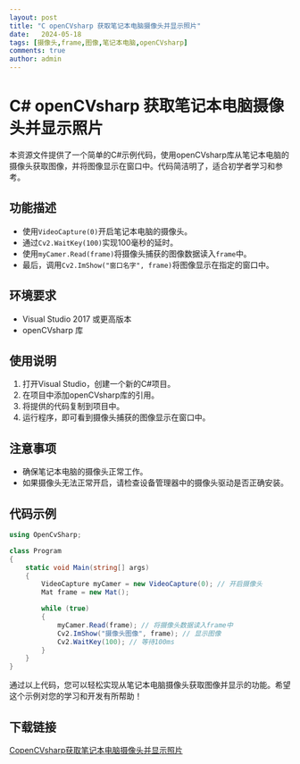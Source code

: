 ```yaml
---
layout: post
title: "C openCVsharp 获取笔记本电脑摄像头并显示照片"
date:   2024-05-18
tags: [摄像头,frame,图像,笔记本电脑,openCVsharp]
comments: true
author: admin
---
```

# C# openCVsharp 获取笔记本电脑摄像头并显示照片

本资源文件提供了一个简单的C#示例代码，使用openCVsharp库从笔记本电脑的摄像头获取图像，并将图像显示在窗口中。代码简洁明了，适合初学者学习和参考。

## 功能描述

- 使用`VideoCapture(0)`开启笔记本电脑的摄像头。
- 通过`Cv2.WaitKey(100)`实现100毫秒的延时。
- 使用`myCamer.Read(frame)`将摄像头捕获的图像数据读入`frame`中。
- 最后，调用`Cv2.ImShow("窗口名字", frame)`将图像显示在指定的窗口中。

## 环境要求

- Visual Studio 2017 或更高版本
- openCVsharp 库

## 使用说明

1. 打开Visual Studio，创建一个新的C#项目。
2. 在项目中添加openCVsharp库的引用。
3. 将提供的代码复制到项目中。
4. 运行程序，即可看到摄像头捕获的图像显示在窗口中。

## 注意事项

- 确保笔记本电脑的摄像头正常工作。
- 如果摄像头无法正常开启，请检查设备管理器中的摄像头驱动是否正确安装。

## 代码示例

```csharp
using OpenCvSharp;

class Program
{
    static void Main(string[] args)
    {
        VideoCapture myCamer = new VideoCapture(0); // 开启摄像头
        Mat frame = new Mat();

        while (true)
        {
            myCamer.Read(frame); // 将摄像头数据读入frame中
            Cv2.ImShow("摄像头图像", frame); // 显示图像
            Cv2.WaitKey(100); // 等待100ms
        }
    }
}
```

通过以上代码，您可以轻松实现从笔记本电脑摄像头获取图像并显示的功能。希望这个示例对您的学习和开发有所帮助！

## 下载链接

[CopenCVsharp获取笔记本电脑摄像头并显示照片](https://pan.quark.cn/s/d6131ca72e94)